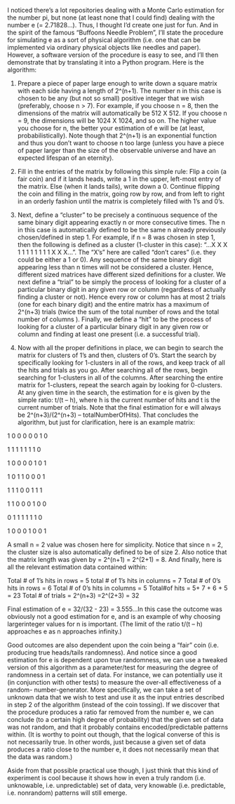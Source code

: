 I noticed there’s a lot repositories dealing with a Monte Carlo estimation for the number pi,
but none (at least none that I could find) dealing with the number e (= 2.71828…). Thus, I
thought I’d create one just for fun. And in the spirit of the famous “Buffoons Needle Problem”,
I’ll state the procedure for simulating e as a sort of physical algorithm (i.e. one that can be
implemented via ordinary physical objects like needles and paper). However, a software version 
of the procedure is easy to see, and I’ll then demonstrate that by translating it into a Python
program. Here is the algorithm:

1)  Prepare a piece of paper large enough to write down a square matrix with each side having a 
length of 2^(n+1). The number n in this case is chosen to be any (but not so small) positive
integer that we wish (preferably, choose n > 7). For example, if you choose n = 8, then the 
dimensions of the matrix will automatically be 512 X 512. If you choose n = 9, the dimensions
will be 1024 X 1024, and so on. The higher value you choose for n, the better your estimation
of e will be (at least, probabilistically). Note though that 2^(n+1) is an exponential function
and thus you don’t want to choose n too large (unless you have a piece of paper larger than the 
size of the observable universe and have an expected lifespan of an eternity).

2) Fill in the entries of the matrix by following this simple rule: Flip a coin (a fair coin) and
if it lands heads, write a 1 in the upper, left-most entry of the matrix. Else (when it lands tails),
write down a 0. Continue flipping the coin and filling in the matrix, going row by row, and from left
to right in an orderly fashion until the matrix is completely filled with 1’s and 0’s.

3) Next, define a “cluster” to be precisely a continuous sequence of the same binary digit appearing
exactly n or more consecutive times. The n in this case is automatically defined to be the same n already
previously chosen/defined in step 1. For example, if n = 8 was chosen in step 1, then the following is
defined as a cluster (1-cluster in this case): “…X X X 1 1 1 1 1 1 1 1 X X X…”. The “X’s” here are called
“don’t cares” (i.e. they could be either a 1 or 0). Any sequence of the same binary digit appearing less 
than n times will not be considered a cluster. Hence, different sized matrices have different sized 
definitions for a cluster. We next define a “trial” to be simply the process of looking for a cluster
of a particular binary digit in any given row or column (regardless of actually finding a cluster or not).
Hence every row or column has at most 2 trials (one for each binary digit) and the entire matrix has a
maximum of 2^(n+3) trials (twice the sum of the total number of rows and the total number of columns ).
Finally, we define a “hit” to be the process of looking for a cluster of a particular binary digit in any
given row or column and finding at least one present (i.e. a successful trial). 

4) Now with all the proper definitions in place, we can begin to search the matrix for clusters of 1’s and
then, clusters of 0’s. Start the search by specifically looking for 1-clusters in all of the rows, and keep
track of all the hits and trials as you go. After searching all of the rows, begin searching for 1-clusters
in all of the columns. After searching the entire matrix for 1-clusters, repeat the search again by looking
for 0-clusters. At any given time in the search, the estimation for e is given by the simple ratio:
t/(t – h), where h is the current number of hits and t is the current number of trials. Note that the final
estimation for e will always be 2^(n+3)/(2^(n+3) – totalNumberOfHits). That concludes the algorithm, but
just for clarification, here is an example matrix: 

1 0 0 0 0 0 1 0

1 1 1 1 1 1 1 0

1 0 0 0 0 1 0 1

1 0 1 1 0 0 0 1

1 1 1 0 0 1 1 1

1 1 0 0 0 1 0 0

0 1 1 1 1 1 1 0

1 0 0 0 1 0 0 1 
 
A small n = 2 value was chosen here for simplicity. Notice that since n = 2, the cluster size is also
automatically defined to be of size 2. Also notice that the matrix length was given by = 2^(n+1) = 
2^(2+1) = 8. And finally, here is all the relevant estimation data contained within:

Total # of 1’s hits in rows = 5
total # of 1’s hits in columns = 7
Total # of 0’s hits in rows = 6
Total # of 0’s hits in columns = 5
Total#of hits = 5+ 7 + 6 + 5 = 23
Total # of trials = 2^(n+3) =2^(2+3) = 32

Final estimation of e = 32/(32 - 23) = 3.555…In this case the outcome was obviously not a good estimation for e, and is an example of why choosing largerinteger values for n is important. (The limit of the ratio t/(t – h) approaches e as n approaches infinity.)

Good outcomes are also dependent upon the coin being a “fair” coin (i.e. producing true heads/tails randomness).
And notice since a good estimation for e is dependent upon true randomness, we can use a tweaked version of this
algorithm as a parameter/test for measuring the degree of randomness in a certain set of data. For instance, we
can potentially use it (in conjunction with other tests) to measure the over-all effectiveness of a random-
number-generator. More specifically, we can take a set of unknown data that we wish to test and use it as the
input entries described in step 2 of the algorithm (instead of the coin tossing). If we discover that the
procedure produces a ratio far removed from the number e, we can conclude (to a certain high degree of
probability) that the given set of data was not random, and that it probably contains encoded/predictable
patterns within. (It is worthy to point out though, that the logical converse of this is not necessarily true.
In other words, just because a given set of data produces a ratio close to the number e, it does not necessarily
mean that the data was random.)

Aside from that possible practical use though, I just think that this kind of experiment is cool because it shows
how in even a truly random (i.e. unknowable, i.e. unpredictable) set of data, very knowable (i.e. predictable, 
i.e. nonrandom) patterns will still emerge.

